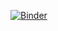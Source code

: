 [![Binder](https://mybinder.org/badge.svg)](https://mybinder.org/v2/gh/jdolivet/DIU-EIL.git/master/?filepath=Evaluation_Bloc_1)
